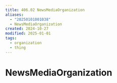 ```yaml
---
title: 406.02 NewsMediaOrganization
aliases:
  - "20250101001038"
  - NewsMediaOrganization
created: 2024-10-27
modified: 2025-01-01
tags:
  - organization
  - thing
---
```

# NewsMediaOrganization
